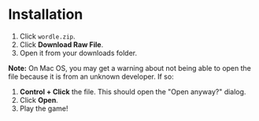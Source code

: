 # Installation

1. Click `wordle.zip`.
2. Click **Download Raw File**.
3. Open it from your downloads folder.

**Note:** On Mac OS, you may get a warning about not being able to open the file because it is from an unknown developer. If so:

1. **Control + Click** the file. This should open the "Open anyway?" dialog.
2. Click **Open**.
3. Play the game!
